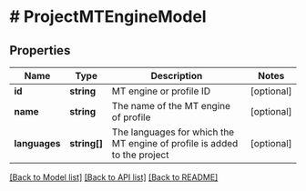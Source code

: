 # # ProjectMTEngineModel

## Properties

Name | Type | Description | Notes
------------ | ------------- | ------------- | -------------
**id** | **string** | MT engine or profile ID | [optional]
**name** | **string** | The name of the MT engine of profile | [optional]
**languages** | **string[]** | The languages for which the MT engine of profile is added to the project | [optional]

[[Back to Model list]](../../README.md#models) [[Back to API list]](../../README.md#endpoints) [[Back to README]](../../README.md)
